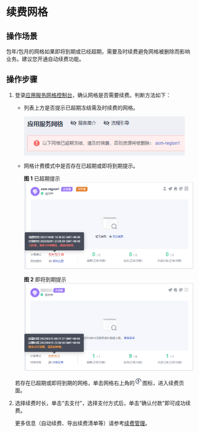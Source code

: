 # 续费网格<a name="asm_01_0026"></a>

## 操作场景<a name="zh-cn_topic_0000001187967014_section991224293419"></a>

包年/包月的网格如果即将到期或已经超期，需要及时续费避免网格被删除而影响业务。建议您开通自动续费功能。

## 操作步骤<a name="zh-cn_topic_0000001187967014_section1570205333416"></a>

1.  登录[应用服务网格控制台](https://console.huaweicloud.com/asm/?locale=zh-cn)，确认网格是否需要续费。判断方法如下：

    -   列表上方是否提示已超期冻结需及时续费的网格。

        ![](figures/2-10.png)

    -   网格计费模式中是否存在已超期或即将到期提示。

        **图 1**  已超期提示<a name="fig826603212205"></a>  
        ![](figures/已超期提示.png "已超期提示")

        **图 2**  即将到期提示<a name="fig1162391062012"></a>  
        ![](figures/即将到期提示.png "即将到期提示")

    若存在已超期或即将到期的网格，单击网格右上角的![](figures/1-11.png)图标，进入续费页面。

2.  选择续费时长，单击“去支付”，选择支付方式后，单击“确认付款”即可成功续费。

    更多信息（自动续费、导出续费清单等）请参考[续费管理](https://support.huaweicloud.com/usermanual-billing/renewals_topic_10000000.html)。


